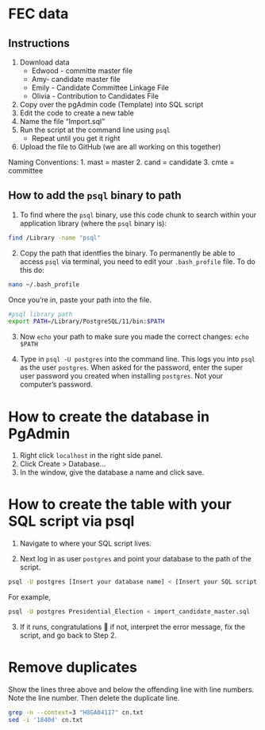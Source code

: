 FEC data
================

## Instructions

1.  Download data
      - Edwood - committe master file
      - Amy- candidate master file
      - Emily - Candidate Committee Linkage File
      - Olivia - Contribution to Candidates File
2.  Copy over the pgAdmin code (Template) into SQL script
3.  Edit the code to create a new table
4.  Name the file “Import.sql”
5.  Run the script at the command line using `psql`
      - Repeat until you get it right
6.  Upload the file to GitHub (we are all working on this together)

Naming Conventions: 1. mast = master 2. cand = candidate 3. cmte =
committee

## How to add the `psql` binary to path

1.  To find where the `psql` binary, use this code chunk to search
    within your application library (where the `psql` binary is):

<!-- end list -->

``` bash
find /Library -name "psql"
```

2.  Copy the path that identfies the binary. To permanently be able to
    access `psql` via terminal, you need to edit your `.bash_profile`
    file. To do this do:

<!-- end list -->

``` bash
nano ~/.bash_profile
```

Once you’re in, paste your path into the file.

``` bash
#psql library path
export PATH=/Library/PostgreSQL/11/bin:$PATH
```

3.  Now `echo` your path to make sure you made the correct changes:
    `echo $PATH`

4.  Type in `psql -U postgres` into the command line. This logs you into
    `psql` as the user `postgres`. When asked for the password, enter
    the super user password you created when installing `postgres`. Not
    your computer’s password.

# How to create the database in PgAdmin

1.  Right click `localhost` in the right side panel.
2.  Click Create \> Database…
3.  In the window, give the database a name and click save.

# How to create the table with your SQL script via psql

1.  Navigate to where your SQL script lives.

2.  Next log in as user `postgres` and point your database to the path
    of the script.

<!-- end list -->

``` bash
psql -U postgres [Insert your database name] < [Insert your SQL script name here]
```

For example,

``` bash
psql -U postgres Presidential_Election < import_candidate_master.sql
```

3.  If it runs, congratulations 🎉 if not, interpret the error message,
    fix the script, and go back to Step 2.

# Remove duplicates

Show the lines three above and below the offending line with line
numbers. Note the line number. Then delete the duplicate line.

``` bash
grep -n --context=3 "H8GA04117" cn.txt 
sed -i '1840d' cn.txt
```
